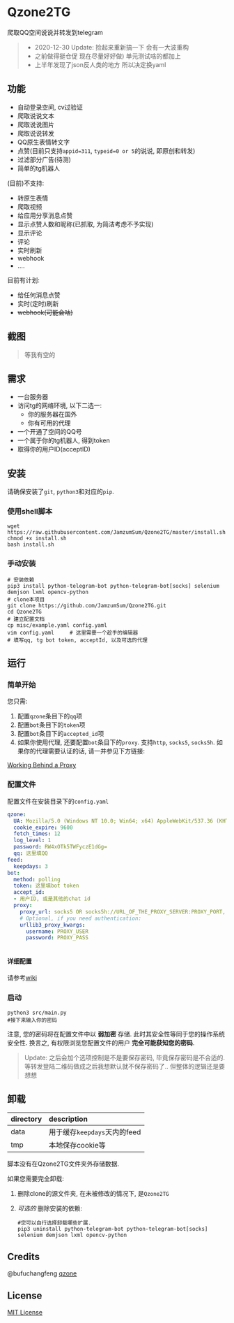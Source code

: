 # Qzone2TG

爬取QQ空间说说并转发到telegram

> - 2020-12-30 Update: 捡起来重新搞一下 会有一大波重构
> - 之前做得挺仓促 现在尽量好好做) 单元测试啥的都加上
> - 上半年发现了json反人类的地方 所以决定换yaml
## 功能

* 自动登录空间, cv过验证
* 爬取说说文本
* 爬取说说图片
* 爬取说说转发
* QQ原生表情转文字
* 点赞(目前只支持`appid=311`, `typeid=0 or 5`的说说, 即原创和转发)
* 过滤部分广告(待测)
* 简单的tg机器人

(目前)不支持:

* 转原生表情
* 爬取视频
* 给应用分享消息点赞
* 显示点赞人数和昵称(已抓取, 为简洁考虑不予实现)
* 显示评论
* 评论
* 实时刷新
* webhook
* ....

目前有计划:

* 给任何消息点赞
* 实时(定时)刷新
* ~~webhook(可能会咕)~~

## 截图

> 等我有空的

## 需求

* 一台服务器
* 访问tg的网络环境, 以下二选一:
  * 你的服务器在国外
  * 你有可用的代理
* 一个开通了空间的QQ号
* 一个属于你的tg机器人, 得到token
* 取得你的用户ID(acceptID)

## 安装

请确保安装了`git`, `python3`和对应的`pip`.

### 使用shell脚本

``` shell
wget https://raw.githubusercontent.com/JamzumSum/Qzone2TG/master/install.sh
chmod +x install.sh
bash install.sh
```

### 手动安装

``` shell
# 安装依赖
pip3 install python-telegram-bot python-telegram-bot[socks] selenium demjson lxml opencv-python
# clone本项目
git clone https://github.com/JamzumSum/Qzone2TG.git
cd Qzone2TG
# 建立配置文档
cp misc/example.yaml config.yaml
vim config.yaml     # 这里需要一个趁手的编辑器
# 填写qq, tg bot token, acceptId, 以及可选的代理
```

## 运行

### 简单开始

您只需:

1. 配置`qzone`条目下的`qq`项
2. 配置`bot`条目下的`token`项
3. 配置`bot`条目下的`accepted_id`项
4. 如果你使用代理, 还要配置`bot`条目下的`proxy`. 支持`http`, `socks5`, `socks5h`. 如果你的代理需要认证的话, 请一并参见下方链接:

[Working Behind a Proxy][1]
### 配置文件

配置文件在安装目录下的`config.yaml`

``` yaml
qzone:
  UA: Mozilla/5.0 (Windows NT 10.0; Win64; x64) AppleWebKit/537.36 (KHTML, like Gecko) Chrome/87.0.4280.88 Safari/537.36 Edg/87.0.664.66
  cookie_expire: 9600
  fetch_times: 12
  log_level: 1
  password: RW4xOTk5TWFyczE1dGg=
  qq: 这里填QQ
feed:
  keepdays: 3
bot:
  method: polling
  token: 这里填bot token
  accept_id:
  - 用户ID, 或是其他的chat id
  proxy:
    proxy_url: socks5 OR socks5h://URL_OF_THE_PROXY_SERVER:PROXY_PORT,
    # Optional, if you need authentication:
    urllib3_proxy_kwargs: 
      username: PROXY_USER
      password: PROXY_PASS
    
```
#### 详细配置

请参考[wiki](https://github.com/JamzumSum/Qzone2TG/wiki/%E9%85%8D%E7%BD%AE%E6%96%87%E6%A1%A3)

### 启动

``` shell
python3 src/main.py
#接下来输入你的密码
```

注意, 您的密码将在配置文件中以 __弱加密__ 存储. 此时其安全性等同于您的操作系统安全性. 换言之, 有权限浏览您配置文件的用户 __完全可能获知您的密码__.

> Update: 之后会加个选项控制是不是要保存密码, 毕竟保存密码是不合适的. 等转发登陆二维码做成之后我想默认就不保存密码了.. 但整体的逻辑还是要想想

## 卸载

|directory  |description  |
|:----------|:------------|
|data       |用于缓存`keepdays`天内的feed|
|tmp        |本地保存cookie等|

脚本没有在Qzone2TG文件夹外存储数据. 

如果您需要完全卸载:
1. 删除clone的源文件夹, 在未被修改的情况下, 是`Qzone2TG`
2. _可选的_  删除安装的依赖:

    ``` shell
    #您可以自行选择卸载哪些扩展.
    pip3 uninstall python-telegram-bot python-telegram-bot[socks] selenium demjson lxml opencv-python
    ```

## Credits

@bufuchangfeng [qzone](https://github.com/bufuchangfeng/qzone/blob/master/qzone_with_code.py)

## License

[MIT License](https://github.com/JamzumSum/Qzone2TG/blob/master/LICENSE)

[1]: https://github.com/python-telegram-bot/python-telegram-bot/wiki/Working-Behind-a-Proxy "Working Behind a Proxy"
